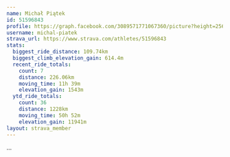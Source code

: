 ```yaml
---
name: Michał Piątek
id: 51596843
profile: https://graph.facebook.com/3089571771067360/picture?height=256&width=256
username: michal-piatek
strava_url: https://www.strava.com/athletes/51596843
stats:
  biggest_ride_distance: 109.74km
  biggest_climb_elevation_gain: 614.4m
  recent_ride_totals:
    count: 7
    distance: 226.06km
    moving_time: 11h 39m
    elevation_gain: 1543m
  ytd_ride_totals:
    count: 36
    distance: 1228km
    moving_time: 50h 52m
    elevation_gain: 11941m
layout: strava_member
--- 
```

...
